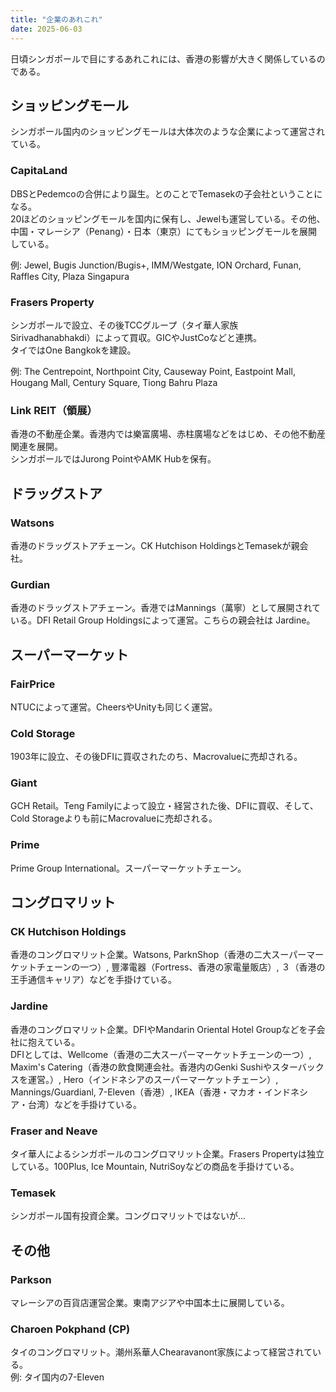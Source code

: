 ```yaml
---
title: "企業のあれこれ"
date: 2025-06-03
---
```


日頃シンガポールで目にするあれこれには、香港の影響が大きく関係しているのである。

## ショッピングモール
シンガポール国内のショッピングモールは大体次のような企業によって運営されている。

### CapitaLand
DBSとPedemcoの合併により誕生。とのことでTemasekの子会社ということになる。  
20ほどのショッピングモールを国内に保有し、Jewelも運営している。その他、中国・マレーシア（Penang）・日本（東京）にてもショッピングモールを展開している。

例: Jewel, Bugis Junction/Bugis+, IMM/Westgate, ION Orchard, Funan, Raffles City, Plaza Singapura

### Frasers Property
シンガポールで設立、その後TCCグループ（タイ華人家族　Sirivadhanabhakdi）によって買収。GICやJustCoなどと連携。  
タイではOne Bangkokを建設。

例: The Centrepoint, Northpoint City, Causeway Point, Eastpoint Mall, Hougang Mall, Century Square, Tiong Bahru Plaza

### Link REIT（領展）
香港の不動産企業。香港内では樂富廣場、赤柱廣場などをはじめ、その他不動産関連を展開。  
シンガポールではJurong PointやAMK Hubを保有。

## ドラッグストア

### Watsons
香港のドラッグストアチェーン。CK Hutchison HoldingsとTemasekが親会社。

### Gurdian
香港のドラッグストアチェーン。香港ではMannings（萬寧）として展開されている。DFI Retail Group Holdingsによって運営。こちらの親会社は	Jardine。

## スーパーマーケット

### FairPrice
NTUCによって運営。CheersやUnityも同じく運営。

### Cold Storage
1903年に設立、その後DFIに買収されたのち、Macrovalueに売却される。

### Giant
GCH Retail。Teng Familyによって設立・経営された後、DFIに買収、そして、Cold Storageよりも前にMacrovalueに売却される。

### Prime
Prime Group International。スーパーマーケットチェーン。

## コングロマリット

### CK Hutchison Holdings
香港のコングロマリット企業。Watsons, ParknShop（香港の二大スーパーマーケットチェーンの一つ）, 豐澤電器（Fortress、香港の家電量販店）, ３（香港の王手通信キャリア）などを手掛けている。

### Jardine
香港のコングロマリット企業。DFIやMandarin Oriental Hotel Groupなどを子会社に抱えている。  
DFIとしては、Wellcome（香港の二大スーパーマーケットチェーンの一つ）, Maxim's Catering（香港の飲食関連会社。香港内のGenki Sushiやスターバックスを運営。）, Hero（インドネシアのスーパーマーケットチェーン）, Mannings/Guardianl, 7-Eleven（香港）, IKEA（香港・マカオ・インドネシア・台湾）などを手掛けている。

### Fraser and Neave
タイ華人によるシンガポールのコングロマリット企業。Frasers Propertyは独立している。100Plus, Ice Mountain, NutriSoyなどの商品を手掛けている。

### Temasek
シンガポール国有投資企業。コングロマリットではないが...

## その他

### Parkson
マレーシアの百貨店運営企業。東南アジアや中国本土に展開している。

### Charoen Pokphand (CP)
タイのコングロマリット。潮州系華人Chearavanont家族によって経営されている。  
例: タイ国内の7-Eleven